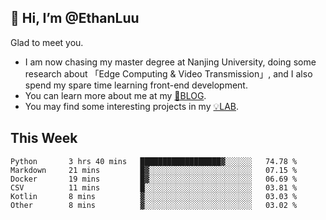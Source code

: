 ## 👋 Hi, I’m @EthanLuu

Glad to meet you.

- I am now chasing my master degree at Nanjing University, doing some research about 「Edge Computing & Video Transmission」, and I also spend my spare time learning front-end development.
- You can learn more about me at my [📝BLOG](https://blog.ethanloo.cn).
- You may find some interesting projects in my [💡LAB](https://lab.ethanloo.cn).

## This Week
<!--START_SECTION:waka-->

```text
Python       3 hrs 40 mins   ██████████████████▓░░░░░░   74.78 %
Markdown     21 mins         █▓░░░░░░░░░░░░░░░░░░░░░░░   07.15 %
Docker       19 mins         █▓░░░░░░░░░░░░░░░░░░░░░░░   06.69 %
CSV          11 mins         █░░░░░░░░░░░░░░░░░░░░░░░░   03.81 %
Kotlin       8 mins          ▓░░░░░░░░░░░░░░░░░░░░░░░░   03.03 %
Other        8 mins          ▓░░░░░░░░░░░░░░░░░░░░░░░░   03.02 %
```

<!--END_SECTION:waka-->
